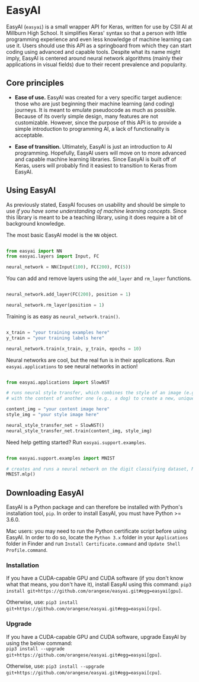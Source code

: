 
# EasyAI

EasyAI (`easyai`) is a small wrapper API for Keras, written for use by CSII AI at Millburn High School. It simplifies Keras' syntax so that a person with little programming experience and even less knowledge of machine learning can use it. Users should use this API as a springboard from which they can start coding using advanced and capable tools. Despite what its name might imply, EasyAI is centered around neural network algorithms (mainly their applications in visual fields) due to their recent prevalence and popularity.

## Core principles

* **Ease of use.** EasyAI was created for a very specific target audience: those who are just beginning their 
machine learning (and coding) journeys. It is meant to emulate pseudocode as much as possible. Because of its overly simple design, many features are not customizable. However, since the purpose of this API is to provide a simple introduction to programming AI, a lack of functionality is acceptable.

* **Ease of transition.** Ultimately, EasyAI is just an introduction to AI programming. Hopefully, EasyAI users 
will move on to more advanced and capable machine learning libraries. Since EasyAI is built off of Keras, users will
probably find it easiest to transition to Keras from EasyAI.

## Using EasyAI

As previously stated, EasyAI focuses on usability and should be simple to use _if you have some understanding of machine learning concepts_. Since this library is meant to be a teaching library, using it does require a bit of background knowledge.

The most basic EasyAI model is the `NN` object.

```python

from easyai import NN
from easyai.layers import Input, FC

neural_network = NN(Input(100), FC(200), FC(5))

```

You can add and remove layers using the `add_layer` and `rm_layer` functions.

```python

neural_network.add_layer(FC(200), position = 1)

neural_network.rm_layer(position = 1)

```

Training is as easy as `neural_network.train()`.

```python

x_train = "your training examples here"
y_train = "your training labels here"

neural_network.train(x_train, y_train, epochs = 10)

```

Neural networks are cool, but the real fun is in their applications. Run `easyai.applications` to see neural networks in action!

```python

from easyai.applications import SlowNST

# runs neural style transfer, which combines the style of an image (e.g., Starry Night)
# with the content of another one (e.g., a dog) to create a new, unique image (Starry Dog!)

content_img = "your content image here"
style_img = "your style image here"

neural_style_transfer_net = SlowNST()
neural_style_transfer_net.train(content_img, style_img)


```

Need help getting started? Run `easyai.support.examples`.

```python

from easyai.support.examples import MNIST

# creates and runs a neural network on the digit classifying dataset, MNIST
MNIST.mlp()

```

## Downloading EasyAI

EasyAI is a Python package and can therefore be installed with Python's installation tool, `pip`. In order to install EasyAI, you must have Python >= 3.6.0.

Mac users: you may need to run the Python certificate script before using EasyAI. In order to do so, locate the `Python 3.x` folder in your `Applications` folder in Finder and run `Install Certificate.command` and `Update Shell Profile.command`.

### Installation

If you have a CUDA-capable GPU and CUDA software (if you don't know what that means, you don't have it), install EasyAI using this command: `pip3 install git+https://github.com/orangese/easyai.git#egg=easyai[gpu]`.

Otherwise, use: `pip3 install git+https://github.com/orangese/easyai.git#egg=easyai[cpu]`.

### Upgrade

If you have a CUDA-capable GPU and CUDA software, upgrade EasyAI by using the below command:  
`pip3 install --upgrade git+https://github.com/orangese/easyai.git#egg=easyai[gpu]`.

Otherwise, use: `pip3 install --upgrade git+https://github.com/orangese/easyai.git#egg=easyai[cpu]`.
